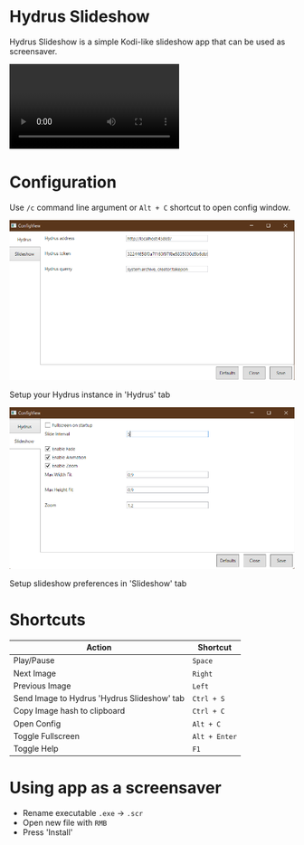 # Hydrus Slideshow
Hydrus Slideshow is a simple Kodi-like slideshow app that can be used as screensaver.

![Video](vid.mp4)

# Configuration
Use `/c` command line argument or `Alt + C` shortcut to open config window.

![Screenshot](scr.png)

Setup your Hydrus instance in 'Hydrus' tab

![Screenshot2](scr2.png)

Setup slideshow preferences in 'Slideshow' tab

# Shortcuts

|Action    |Shortcut|
|----------|--------|
|Play/Pause|`Space` |
|Next Image|`Right` |
|Previous Image|`Left` |
|Send Image to Hydrus 'Hydrus Slideshow' tab|`Ctrl + S`|
|Copy Image hash to clipboard|`Ctrl + C`|
|Open Config|`Alt + C`|
|Toggle Fullscreen|`Alt + Enter`|
|Toggle Help|`F1`|

# Using app as a screensaver

  - Rename executable `.exe` -> `.scr`
  - Open new file with `RMB`
  - Press 'Install'